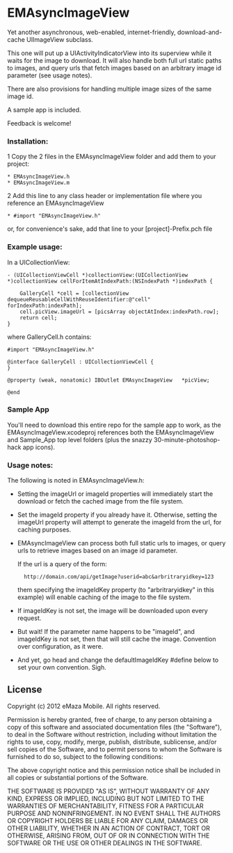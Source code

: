 # EMAsyncImageView

Yet another asynchronous, web-enabled, internet-friendly, download-and-cache UIImageView subclass.

This one will put up a UIActivityIndicatorView into its superview while it waits for the image to download. It will also handle both full url static paths to images, and query urls that fetch images based on an arbitrary image id parameter (see usage notes).

There are also provisions for handling multiple image sizes of the same image id.

A sample app is included.

Feedback is welcome!

### Installation:

1 Copy the 2 files in the EMAsyncImageView folder and add them to your project:

	* EMAsyncImageView.h
	* EMAsyncImageView.m
	
2 Add this line to any class header or implementation file where you reference an EMAsyncImageView

	* #import "EMAsyncImageView.h"

or, for convenience's sake, add that line to your [project]-Prefix.pch file


### Example usage:

In a UICollectionView:

	- (UICollectionViewCell *)collectionView:(UICollectionView *)collectionView cellForItemAtIndexPath:(NSIndexPath *)indexPath {

		GalleryCell *cell = [collectionView dequeueReusableCellWithReuseIdentifier:@"cell" forIndexPath:indexPath];
		cell.picView.imageUrl = [picsArray objectAtIndex:indexPath.row];
		return cell;
	}

where GalleryCell.h contains:

	#import "EMAsyncImageView.h"

	@interface GalleryCell : UICollectionViewCell {
	}

	@property (weak, nonatomic) IBOutlet EMAsyncImageView 	*picView;

	@end
	
### Sample App

You'll need to download this entire repo for the sample app to work, as the EMAsyncImageView.xcodeproj references both the EMAsyncImageView and Sample_App top level folders (plus the snazzy 30-minute-photoshop-hack app icons).

### Usage notes:

The following is noted in EMAsyncImageView.h:

* Setting the imageUrl or imageId properties will immediately start the 
download or fetch the cached image from the file system.

* Set the imageId property if you already have it. Otherwise, setting the 
imageUrl property will attempt to generate the imageId from the url, 
for caching purposes.

* EMAsyncImageView can process both full static urls to images, 
or query urls to retrieve images based on an image id parameter.

	If the url is a query of the form:

		http://domain.com/api/getImage?userid=abc&arbritraryidkey=123
	
	them specifying the imageIdKey property (to "arbritraryidkey" in this example) 
	will enable caching of the image to the file system.

* If imageIdKey is not set, the image will be downloaded upon every request.

* But wait! If the parameter name happens to be "imageId", and imageIdKey is not set,
then that will still cache the image. Convention over configuration, as it were.

* And yet, go head and change the defaultImageIdKey #define below to set your own convention.
Sigh.


## License

Copyright (c) 2012 eMaza Mobile. All rights reserved.

Permission is hereby granted, free of charge, to any person obtaining
a copy of this software and associated documentation files (the
"Software"), to deal in the Software without restriction, including
without limitation the rights to use, copy, modify, merge, publish,
distribute, sublicense, and/or sell copies of the Software, and to
permit persons to whom the Software is furnished to do so, subject to
the following conditions:

The above copyright notice and this permission notice shall be
included in all copies or substantial portions of the Software.

THE SOFTWARE IS PROVIDED "AS IS", WITHOUT WARRANTY OF ANY KIND,
EXPRESS OR IMPLIED, INCLUDING BUT NOT LIMITED TO THE WARRANTIES OF
MERCHANTABILITY, FITNESS FOR A PARTICULAR PURPOSE AND
NONINFRINGEMENT. IN NO EVENT SHALL THE AUTHORS OR COPYRIGHT HOLDERS BE
LIABLE FOR ANY CLAIM, DAMAGES OR OTHER LIABILITY, WHETHER IN AN ACTION
OF CONTRACT, TORT OR OTHERWISE, ARISING FROM, OUT OF OR IN CONNECTION
WITH THE SOFTWARE OR THE USE OR OTHER DEALINGS IN THE SOFTWARE.

